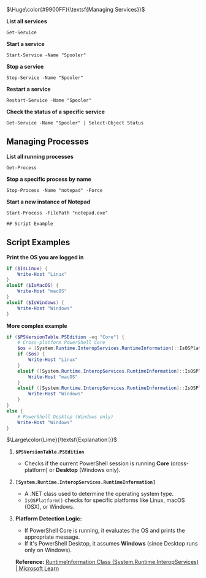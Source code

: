 $\Huge\color{#9900FF}{\textsf{Managing Services}}$

**List all services**

    Get-Service

**Start a service**

    Start-Service -Name "Spooler"

**Stop a service**

    Stop-Service -Name "Spooler"

**Restart a service**

    Restart-Service -Name "Spooler"

**Check the status of a specific service**

    Get-Service -Name "Spooler" | Select-Object Status
## Managing Processes

**List all running processes**

    Get-Process

**Stop a specific process by name**

    Stop-Process -Name "notepad" -Force

**Start a new instance of Notepad**

    Start-Process -FilePath "notepad.exe"

    ## Script Example
## Script Examples
**Print the OS you are logged in**
```powershell
if ($IsLinux) {
    Write-Host "Linux"
}
elseif ($IsMacOS) {
    Write-Host "macOS"
}
elseif ($IsWindows) {
    Write-Host "Windows"
}
```
**More complex example**
```powershell
if ($PSVersionTable.PSEdition -eq "Core") {
    # Cross-platform PowerShell Core
    $os = [System.Runtime.InteropServices.RuntimeInformation]::IsOSPlatform([System.Runtime.InteropServices.OSPlatform]::Linux)
    if ($os) {
        Write-Host "Linux"
    }
    elseif ([System.Runtime.InteropServices.RuntimeInformation]::IsOSPlatform([System.Runtime.InteropServices.OSPlatform]::OSX)) {
        Write-Host "macOS"
    }
    elseif ([System.Runtime.InteropServices.RuntimeInformation]::IsOSPlatform([System.Runtime.InteropServices.OSPlatform]::Windows)) {
        Write-Host "Windows"
    }
}
else {
    # PowerShell Desktop (Windows only)
    Write-Host "Windows"
}

```
$\Large\color{Lime}{\textsf{Explanation:}}$

1.  **`$PSVersionTable.PSEdition`**
    
    -   Checks if the current PowerShell session is running **Core** (cross-platform) or **Desktop** (Windows only).
2.  **`[System.Runtime.InteropServices.RuntimeInformation]`**
    
    -   A .NET class used to determine the operating system type.
    -   `IsOSPlatform()` checks for specific platforms like Linux, macOS (OSX), or Windows.
3.  **Platform Detection Logic:**
    
    -   If PowerShell Core is running, it evaluates the OS and prints the appropriate message.
    -   If it's PowerShell Desktop, it assumes **Windows** (since Desktop runs only on Windows).
  
    **Reference:** [RuntimeInformation Class (System.Runtime.InteropServices) | Microsoft Learn](https://learn.microsoft.com/en-us/dotnet/api/system.runtime.interopservices.runtimeinformation?view=net-9.0)

